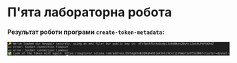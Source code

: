 # П'ята лабораторна робота

**Результат роботи програми `create-token-metadata`:**

<p>
  <img src="./img/result1.png">
</p>
